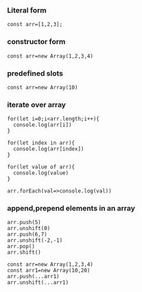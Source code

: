 ### Literal form
```
const arr=[1,2,3];
```
### constructor form
```  
const arr=new Array(1,2,3,4)

```
### predefined slots
```
const arr=new Array(10)
```
 
### iterate over array
```
for(let i=0;i<arr.length;i++){
  console.log(arr[i])
}
```
```
for(let index in arr){
  console.log(arr[index])
}
```
```
for(let value of arr){
  console.log(value)
}
```
```
arr.forEach(val=>console.log(val))
```
### append,prepend elements in an array
```
arr.push(5)
arr.unshift(0)
arr.push(6,7)
arr.unshift(-2,-1)
arr.pop()
arr.shift()
```
```
const arr=new Array(1,2,3,4)
const arr1=new Array(10,20)
arr.push(...arr1)
arr.unshift(...arr1)
```
